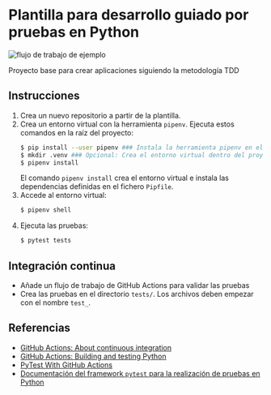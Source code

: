 # Plantilla para desarrollo guiado por pruebas en Python
![flujo de trabajo de ejemplo](https://github.com/josmirpa//tdd-python/actions/workflows/python-app.yml/badge.svg)

Proyecto base para crear aplicaciones siguiendo la metodología TDD

## Instrucciones

1. Crea un nuevo repositorio a partir de la plantilla.
1. Crea un entorno virtual con la herramienta `pipenv`. Ejecuta estos comandos en la raíz del proyecto:
   ```bash
   $ pip install --user pipenv ### Instala la herramienta pipenv en el entorno del usuario
   $ mkdir .venv ### Opcional: Crea el entorno virtual dentro del proyecto
   $ pipenv install
   ```
   El comando `pipenv install` crea el entorno virtual e instala las dependencias definidas en el fichero `Pipfile`.
1. Accede al entorno virtual:
   ```bash
   $ pipenv shell
   ```
1. Ejecuta las pruebas:
   ```bash
   $ pytest tests
   ```

## Integración continua

- Añade un flujo de trabajo de GitHub Actions para validar las pruebas
- Crea las pruebas en el directorio  `tests/`. Los archivos deben empezar con el nombre `test_`.

## Referencias

- [GitHub Actions: About continuous integration](https://docs.github.com/es/actions/automating-builds-and-tests/about-continuous-integration)
- [GitHub Actions: Building and testing Python](https://docs.github.com/es/actions/automating-builds-and-tests/building-and-testing-python)
- [PyTest With GitHub Actions](https://blog.dennisokeeffe.com/blog/2021-08-08-pytest-with-github-actions)
- [Documentación del framework `pytest` para la realización de pruebas en Python](https://docs.pytest.org/)
